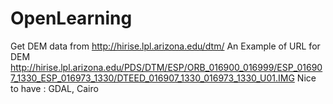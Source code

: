 OpenLearning
============

Get DEM data from http://hirise.lpl.arizona.edu/dtm/
An Example of URL for DEM http://hirise.lpl.arizona.edu/PDS/DTM/ESP/ORB_016900_016999/ESP_016907_1330_ESP_016973_1330/DTEED_016907_1330_016973_1330_U01.IMG
Nice to have : GDAL, Cairo
